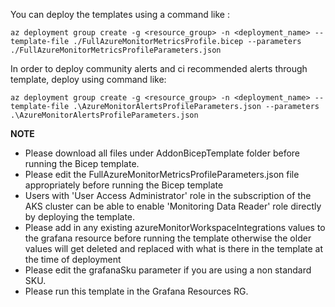 You can deploy the templates using a command like :

```az deployment group create -g <resource_group> -n <deployment_name> --template-file ./FullAzureMonitorMetricsProfile.bicep --parameters ./FullAzureMonitorMetricsProfileParameters.json```


In order to deploy community alerts and ci recommended alerts through template, deploy using command like:

```az deployment group create -g <resource_group> -n <deployment_name> --template-file .\AzureMonitorAlertsProfileParameters.json --parameters .\AzureMonitorAlertsProfileParameters.json```

**NOTE**

- Please download all files under AddonBicepTemplate folder before running the Bicep template.
- Please edit the FullAzureMonitorMetricsProfileParameters.json file appropriately before running the Bicep template
- Users with 'User Access Administrator' role in the subscription  of the AKS cluster can be able to enable 'Monitoring Data Reader' role directly by deploying the template.
- Please add in any existing azureMonitorWorkspaceIntegrations values to the grafana resource before running the template otherwise the older values will get deleted and replaced with what is there in the template at the time of deployment
- Please edit the grafanaSku parameter if you are using a non standard SKU.
- Please run this template in the Grafana Resources RG.
